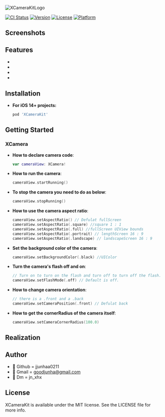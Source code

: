 ![XCameraKitLogo](https://user-images.githubusercontent.com/102890390/232702695-52b2079f-379d-48f1-8b04-702c48306357.png)

[![CI Status](https://img.shields.io/travis/102890390/XCameraKit.svg?style=flat)](https://travis-ci.org/102890390/XCameraKit)
[![Version](https://img.shields.io/cocoapods/v/XCameraKit.svg?style=flat)](https://cocoapods.org/pods/XCameraKit)
[![License](https://img.shields.io/cocoapods/l/XCameraKit.svg?style=flat)](https://cocoapods.org/pods/XCameraKit)
[![Platform](https://img.shields.io/cocoapods/p/XCameraKit.svg?style=flat)](https://cocoapods.org/pods/XCameraKit)

## Screenshots

## Features
- 
-
-
-

## Installation

- **For iOS 14+ projects:**

    ```ruby
    pod 'XCameraKit'
    ```

Getting Started
-----------

### XCamera

- **How to declare camera code**:

    ```swift
    var cameraView: XCamera!
    ```
    
- **How to run the camera**:

    ```swift
    cameraView.startRunning()
    ```
    
- **To stop the camera you need to do as below**:

    ```swift
    cameraView.stopRunning()
    ```
    
- **How to use the camera aspect ratio**:

    ```swift
    cameraView.setAspectRatio() // Defulat fullScreen
    cameraView.setAspectRatio(.square) //square 1 : 1
    cameraView.setAspectRatio(.full) //fullScreen UIView bounds
    cameraView.setAspectRatio(.portrait) // lengthScreen 16 : 9 
    cameraView.setAspectRatio(.landscape) // landscapeScreen 16 : 9
    ```
    
- **Set the background color of the camera**:

    ```swift
    cameraView.setBackgroundColor(.black) //UIColor
    ```
 
- **Turn the camera's flash off and on**:

    ```swift
    // Turn on to turn on the flash and turn off to turn off the flash. 
    cameraView.setFlashMode(.off) // Default is off.
    ```
    
- **How to change camera orientation**:

    ```swift
    // there is a .front and a .back
    cameraView.setCameraPosition(.front) // Defulat back
    ```
    
- **How to get the cornerRadius of the camera itself**:

    ```swift
    cameraView.setCameraCornerRadius(100.0)
    ```
    
## Realization

## Author

- 🎇 Github = jjunhaa0211
- 🌄 Gmail = goodjunha@gmail.com
- 🌆 Dm = jn_xhx

## License

XCameraKit is available under the MIT license. See the LICENSE file for more info.
